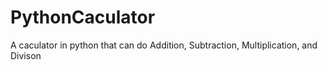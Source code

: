 # PythonCaculator
A caculator in python that can do Addition, Subtraction, Multiplication, and Divison
